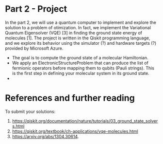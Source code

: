 # Part 2 - Project

In the part 2, we will use a quantum computer to implement and explore the solution to a problem of otimization. In fact, we implement the Variational Quantum Eigensolver (VQE) [3] in finding the ground state energy of molecules [1]. The project is written in the Qiskit programming language, and we explore its behavior using the simulator (?) and hardware targets (?) provided by Microsoft Azure.

*  The goal is to compute the ground state of a molecular Hamiltonian.
*  We apply an ElectronicStructureProblem that can produce the list of fermionic operators before mapping them to qubits (Pauli strings). This is the first step in defining your molecular system in its ground state.
*  
 

# References and further reading 
To submit your solutions:
1.	https://qiskit.org/documentation/nature/tutorials/03_ground_state_solvers.html
2.	https://qiskit.org/textbook/ch-applications/vqe-molecules.html
3.	https://arxiv.org/abs/1304.30614.	


